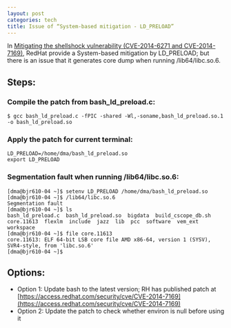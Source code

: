```yaml
---
layout: post
categories: tech
title: Issue of “System-based mitigation - LD_PRELOAD”
---
```


In [Mitigating the shellshock vulnerability (CVE-2014-6271 and CVE-2014-7169)](https://access.redhat.com/articles/1212303), RedHat provide a System-based mitigation by LD_PRELOAD; but there is an issue that it generates core dump when running /lib64/libc.so.6.

## Steps:

### Compile the patch from bash_ld_preload.c:

    $ gcc bash_ld_preload.c -fPIC -shared -Wl,-soname,bash_ld_preload.so.1 -o bash_ld_preload.so

### Apply the patch for current terminal:

    LD_PRELOAD=/home/dma/bash_ld_preload.so
    export LD_PRELOAD

### Segmentation fault when running /lib64/libc.so.6:

    [dma@bjr610-04 ~]$ setenv LD_PRELOAD /home/dma/bash_ld_preload.so
    [dma@bjr610-04 ~]$ /lib64/libc.so.6
    Segmentation fault
    [dma@bjr610-04 ~]$ ls
    bash_ld_preload.c  bash_ld_preload.so  bigdata  build_cscope_db.sh  core.11613  flexlm  include  jazz  lib  pcc  software  vem_ext  workspace
    [dma@bjr610-04 ~]$ file core.11613
    core.11613: ELF 64-bit LSB core file AMD x86-64, version 1 (SYSV), SVR4-style, from 'libc.so.6'
    [dma@bjr610-04 ~]$

## Options:

* Option 1: Update bash to the latest version; RH has published patch at [https://access.redhat.com/security/cve/CVE-2014-7169](https://access.redhat.com/security/cve/CVE-2014-7169)
* Option 2: Update the patch to check whether environ is null before using it
